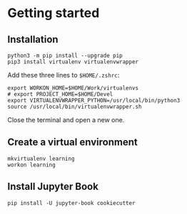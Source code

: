 # Getting started

## Installation

```
python3 -m pip install --upgrade pip
pip3 install virtualenv virtualenvwrapper
```

Add these three lines to `$HOME/.zshrc`:
```
export WORKON_HOME=$HOME/Work/virtualenvs
# export PROJECT_HOME=$HOME/Devel
export VIRTUALENVWRAPPER_PYTHON=/usr/local/bin/python3
source /usr/local/bin/virtualenvwrapper.sh
```
Close the terminal and open a new one.

## Create a virtual environment

```{code-block} shell
mkvirtualenv learning
workon learning
```

## Install Jupyter Book

```{code-block} shell
pip install -U jupyter-book cookiecutter
```